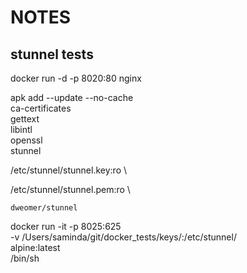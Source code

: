 # NOTES

## stunnel tests

docker run -d -p 8020:80 nginx

apk add --update --no-cache \
 ca-certificates \
 gettext \
 libintl \
 openssl \
 stunnel

/etc/stunnel/stunnel.key:ro \

/etc/stunnel/stunnel.pem:ro \

    dweomer/stunnel

docker run -it -p 8025:625 \
 -v /Users/saminda/git/docker_tests/keys/:/etc/stunnel/ \
 alpine:latest \
 /bin/sh
